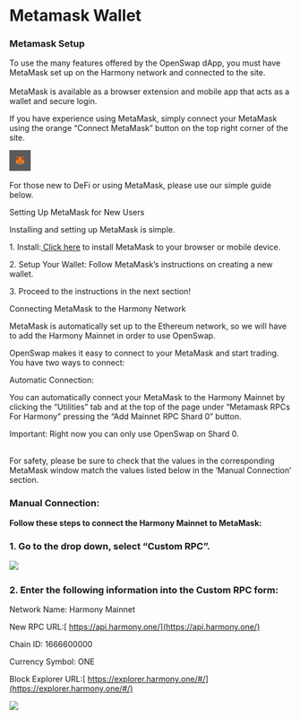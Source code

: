 # Metamask Wallet

### Metamask Setup

To use the many features offered by the OpenSwap dApp, you must have MetaMask set up on the Harmony network and connected to the site.\
\
MetaMask is available as a browser extension and mobile app that acts as a wallet and secure login.

If you have experience using MetaMask, simply connect your MetaMask using the orange “Connect MetaMask” button on the top right corner of the site.



![](../../.gitbook/assets/image.png)

For those new to DeFi or using MetaMask, please use our simple guide below.

Setting Up MetaMask for New Users

Installing and setting up MetaMask is simple.

1\. Install:[ Click here](https://metamask.io/download.html) to install MetaMask to your browser or mobile device.

2\. Setup Your Wallet: Follow MetaMask’s instructions on creating a new wallet.

3\. Proceed to the instructions in the next section!

Connecting MetaMask to the Harmony Network

MetaMask is automatically set up to the Ethereum network, so we will have to add the Harmony Mainnet in order to use OpenSwap.

OpenSwap makes it easy to connect to your MetaMask and start trading. You have two ways to connect:

Automatic Connection:

You can automatically connect your MetaMask to the Harmony Mainnet by clicking the “Utilities” tab and at the top of the page under “Metamask RPCs For Harmony” pressing the “Add Mainnet RPC Shard 0” button.

&#x20;Important: Right now you can only use OpenSwap on Shard 0.&#x20;

\
For safety, please be sure to check that the values in the corresponding MetaMask window match the values listed below in the ‘Manual Connection’ section.

### Manual Connection:

**Follow these steps to connect the Harmony Mainnet to MetaMask:**

### 1.    Go to the drop down, select “Custom RPC”.

![](https://lh6.googleusercontent.com/vFuJ5UP1W8unhD9KzO2KaTdJrztGvbgzq2ntZPyc7N8pFGj\_dlNwY1hFMgMkukpEywY6U4LSM-1i0MwUqI-6ujxLhMVsxqHtRm3Bb1BFZdMAwEaSatA56yXX4x0SbrZv5mfemXq9)

### 2.   Enter the following information into the Custom RPC form:

Network Name: Harmony Mainnet

New RPC URL:[ https://api.harmony.one/](https://api.harmony.one/)

Chain ID: 1666600000

Currency Symbol: ONE

Block Explorer URL:[ https://explorer.harmony.one/#/](https://explorer.harmony.one/#/)

![](https://lh5.googleusercontent.com/VCOjEkTrqUjmGCaFBIVXcNLQr23DEKVFIPFYnfJegM4btOqKrffZIO7IErlqflVrHv\_w-7MMa8JlqDqmrgn3UjZYzbUcpKrWg35aItNw3VpLxVHovnFiVf6CWs3fdmmpUyDdHBVa)

